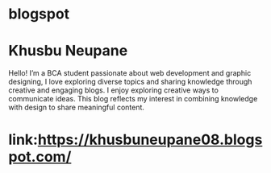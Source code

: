 ﻿# blogspot
# Khusbu Neupane
Hello! I’m a BCA student passionate about web development and graphic designing, I love exploring diverse topics and sharing knowledge through creative and engaging blogs. I enjoy exploring creative ways to communicate ideas. This blog reflects my interest in combining knowledge with design to share meaningful content.
# link:https://khusbuneupane08.blogspot.com/
